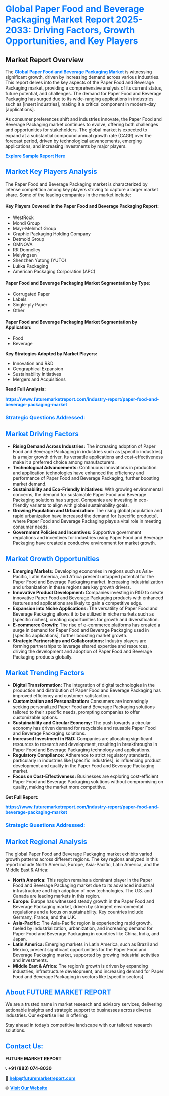 <h1 style="color: #007BFF;">Global Paper Food and Beverage Packaging Market Report 2025-2033: Driving Factors, Growth Opportunities, and Key Players</h1>

<section id="overview">
<h2>Market Report Overview</h2>
<p>The <a href="https://www.futuremarketreport.com/industry-report/paper-food-and-beverage-packaging-market" style="color: #007BFF; text-decoration: none;"><strong>Global Paper Food and Beverage Packaging Market</strong></a> is witnessing significant growth, driven by increasing demand across various industries. This report delves into the key aspects of the Paper Food and Beverage Packaging market, providing a comprehensive analysis of its current status, future potential, and challenges. The demand for Paper Food and Beverage Packaging has surged due to its wide-ranging applications in industries such as [insert industries], making it a critical component in modern-day [applications].</p>
<p>As consumer preferences shift and industries innovate, the Paper Food and Beverage Packaging market continues to evolve, offering both challenges and opportunities for stakeholders. The global market is expected to expand at a substantial compound annual growth rate (CAGR) over the forecast period, driven by technological advancements, emerging applications, and increasing investments by major players.</p>
</section>

<section id="overview">
<p><a href="https://www.futuremarketreport.com/request-sample/reportId=40772" style="color: #007BFF; text-decoration: none;"><strong>Explore Sample Report Here</strong></a></p>
</section>

<section id="key-players">
<h2 style="color: #007BFF;">Market Key Players Analysis</h2>
<p>The Paper Food and Beverage Packaging market is characterized by intense competition among key players striving to capture a larger market share. Some of the leading companies in the market include:</p>
<h4>Key Players Covered in the Paper Food and Beverage Packaging Report:</h4>
<ul><li>WestRock</li><li>Mondi Group</li><li>Mayr-Melnhof Group</li><li>Graphic Packaging Holding Company</li><li>Detmold Group</li><li>OMNOVA</li><li>RR Donnelley</li><li>Meiyingsen</li><li>Shenzhen Yutong (YUTO)</li><li>Lukka Packaging</li><li>American Packaging Corporation (APC)</li></ul>
<h4>Paper Food and Beverage Packaging Market Segmentation by Type:</h4>
<ul><li>Corrugated Paper</li><li>Labels</li><li>Single-ply Paper</li><li>Other</li></ul>

<h4>Paper Food and Beverage Packaging Market Segmentation by Application:</h4>
<ul><li>Food</li><li>Beverage</li></ul>
<p><strong>Key Strategies Adopted by Market Players:</strong></p>
<ul>
<li>Innovation and R&D</li>
<li>Geographical Expansion</li>
<li>Sustainability Initiatives</li>
<li>Mergers and Acquisitions</li>
</ul>
</section>

<section>
<p><strong>Read Full Analysis: </strong></p><a href="https://www.futuremarketreport.com/industry-report/paper-food-and-beverage-packaging-market" style="color: #007BFF; text-decoration: none;"><strong>https://www.futuremarketreport.com/industry-report/paper-food-and-beverage-packaging-market</strong></a>
<h3 style="color: #007BFF;">Strategic Questions Addressed:</h3>
</section>

<section id="driving-factors">
<h2 style="color: #007BFF;">Market Driving Factors</h2>
<ul>
<li><strong>Rising Demand Across Industries:</strong> The increasing adoption of Paper Food and Beverage Packaging in industries such as [specific industries] is a major growth driver. Its versatile applications and cost-effectiveness make it a preferred choice among manufacturers.</li>
<li><strong>Technological Advancements:</strong> Continuous innovations in production and application technologies have enhanced the efficiency and performance of Paper Food and Beverage Packaging, further boosting market demand.</li>
<li><strong>Sustainability and Eco-Friendly Initiatives:</strong> With growing environmental concerns, the demand for sustainable Paper Food and Beverage Packaging solutions has surged. Companies are investing in eco-friendly variants to align with global sustainability goals.</li>
<li><strong>Growing Population and Urbanization:</strong> The rising global population and rapid urbanization have increased the demand for [specific products], where Paper Food and Beverage Packaging plays a vital role in meeting consumer needs.</li>
<li><strong>Government Policies and Incentives:</strong> Supportive government regulations and incentives for industries using Paper Food and Beverage Packaging have created a conducive environment for market growth.</li>
</ul>
</section>

<section id="growth-opportunities">
<h2 style="color: #007BFF;">Market Growth Opportunities</h2>
<ul>
<li><strong>Emerging Markets:</strong> Developing economies in regions such as Asia-Pacific, Latin America, and Africa present untapped potential for the Paper Food and Beverage Packaging market. Increasing industrialization and urbanization in these regions are key growth drivers.</li>
<li><strong>Innovative Product Development:</strong> Companies investing in R&D to create innovative Paper Food and Beverage Packaging products with enhanced features and applications are likely to gain a competitive edge.</li>
<li><strong>Expansion into Niche Applications:</strong> The versatility of Paper Food and Beverage Packaging allows it to be utilized in niche markets such as [specific niches], creating opportunities for growth and diversification.</li>
<li><strong>E-commerce Growth:</strong> The rise of e-commerce platforms has created a surge in demand for Paper Food and Beverage Packaging used in [specific applications], further boosting market growth.</li>
<li><strong>Strategic Partnerships and Collaborations:</strong> Industry players are forming partnerships to leverage shared expertise and resources, driving the development and adoption of Paper Food and Beverage Packaging products globally.</li>
</ul>
</section>

<section id="trending-factors">
<h2 style="color: #007BFF;">Market Trending Factors</h2>
<ul>
<li><strong>Digital Transformation:</strong> The integration of digital technologies in the production and distribution of Paper Food and Beverage Packaging has improved efficiency and customer satisfaction.</li>
<li><strong>Customization and Personalization:</strong> Consumers are increasingly seeking personalized Paper Food and Beverage Packaging solutions tailored to their specific needs, prompting companies to offer customizable options.</li>
<li><strong>Sustainability and Circular Economy:</strong> The push towards a circular economy has driven demand for recyclable and reusable Paper Food and Beverage Packaging solutions.</li>
<li><strong>Increased Investment in R&D:</strong> Companies are allocating significant resources to research and development, resulting in breakthroughs in Paper Food and Beverage Packaging technology and applications.</li>
<li><strong>Regulatory Compliance:</strong> Adherence to strict regulatory standards, particularly in industries like [specific industries], is influencing product development and quality in the Paper Food and Beverage Packaging market.</li>
<li><strong>Focus on Cost-Effectiveness:</strong> Businesses are exploring cost-efficient Paper Food and Beverage Packaging solutions without compromising on quality, making the market more competitive.</li>
</ul>
</section>

<section>
<p><strong>Get Full Report: </strong></p><a href="https://www.futuremarketreport.com/industry-report/paper-food-and-beverage-packaging-market" style="color: #007BFF; text-decoration: none;"><strong>https://www.futuremarketreport.com/industry-report/paper-food-and-beverage-packaging-market</strong></a>
<h3 style="color: #007BFF;">Strategic Questions Addressed:</h3>
</section>


<section id="regional-analysis">
<h2 style="color: #007BFF;">Market Regional Analysis</h2>
<p>The global Paper Food and Beverage Packaging market exhibits varied growth patterns across different regions. The key regions analyzed in this report include North America, Europe, Asia-Pacific, Latin America, and the Middle East & Africa:</p>
<ul>
<li><strong>North America:</strong> This region remains a dominant player in the Paper Food and Beverage Packaging market due to its advanced industrial infrastructure and high adoption of new technologies. The U.S. and Canada are leading markets in this region.</li>
<li><strong>Europe:</strong> Europe has witnessed steady growth in the Paper Food and Beverage Packaging market, driven by stringent environmental regulations and a focus on sustainability. Key countries include Germany, France, and the U.K.</li>
<li><strong>Asia-Pacific:</strong> The Asia-Pacific region is experiencing rapid growth, fueled by industrialization, urbanization, and increasing demand for Paper Food and Beverage Packaging in countries like China, India, and Japan.</li>
<li><strong>Latin America:</strong> Emerging markets in Latin America, such as Brazil and Mexico, present significant opportunities for the Paper Food and Beverage Packaging market, supported by growing industrial activities and investments.</li>
<li><strong>Middle East & Africa:</strong> The region’s growth is driven by expanding industries, infrastructure development, and increasing demand for Paper Food and Beverage Packaging in sectors like [specific sectors].</li>
</ul>
</section>

<footer>
<h2 style="color: #007BFF;">About FUTURE MARKET REPORT</h2>
<p>We are a trusted name in market research and advisory services, delivering actionable insights and strategic support to businesses across diverse industries. Our expertise lies in offering:</p>

<p>Stay ahead in today’s competitive landscape with our tailored research solutions.</p>

<h2 style="color: #007BFF;">Contact Us:</h2>
<p><strong>FUTURE MARKET REPORT</strong></p>
<p>📞 <strong>+91 (883) 074-8030</strong></p>
<p>📧 <strong><a href="mailto:help@futuremarketreport.com" style="color: #007BFF;">help@futuremarketreport.com</a></strong></p>
<p>🌐 <strong><a href="https://www.futuremarketreport.com/" style="color: #007BFF;">Visit Our Website</a></strong></p>
</footer>